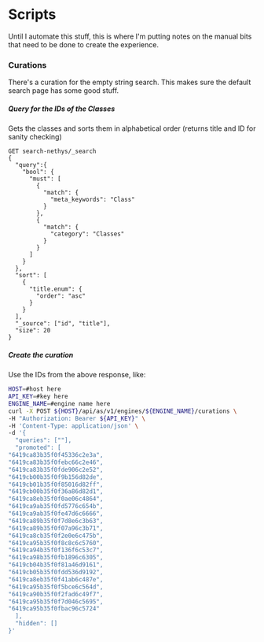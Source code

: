 # Scripts

Until I automate this stuff, this is where I'm putting notes on the manual bits that need to be done to create the experience.

### Curations

There's a curation for the empty string search. This makes sure the default search page has some good stuff.

##### Query for the IDs of the Classes

Gets the classes and sorts them in alphabetical order (returns title and ID for sanity checking)

```
GET search-nethys/_search
{
  "query":{
    "bool": {
      "must": [
        {
          "match": {
            "meta_keywords": "Class"
          }
        },
        {
          "match": {
            "category": "Classes"
          }
        }
      ]
    }
  },
  "sort": [
    {
      "title.enum": {
        "order": "asc"
      }
    }
  ],
  "_source": ["id", "title"],
  "size": 20
}
```

##### Create the curation

Use the IDs from the above response, like:

```bash
HOST=#host here
API_KEY=#key here
ENGINE_NAME=#engine name here
curl -X POST ${HOST}/api/as/v1/engines/${ENGINE_NAME}/curations \
-H "Authorization: Bearer ${API_KEY}" \
-H 'Content-Type: application/json' \
-d '{
  "queries": [""],
  "promoted": [
"6419ca83b35f0f45336c2e3a",
"6419ca83b35f0febc66c2e46",
"6419ca83b35f0fde906c2e52",
"6419cb00b35f0f9b156d82de",
"6419cb01b35f0f85016d82ff",
"6419cb00b35f0f36a86d82d1",
"6419ca8eb35f0f0ae06c4864",
"6419ca9ab35f0fd5776c654b",
"6419ca9ab35f0fe47d6c6666",
"6419ca89b35f0f7d8e6c3b63",
"6419ca89b35f0f07a96c3b71",
"6419ca8cb35f0f2e0e6c475b",
"6419ca95b35f0f8c8c6c5760",
"6419ca94b35f0f136f6c53c7",
"6419ca98b35f0fb1896c6305",
"6419cb04b35f0f81a46d9161",
"6419cb05b35f0fdd536d9192",
"6419ca8eb35f0f41ab6c487e",
"6419ca95b35f0f5bce6c564d",
"6419ca90b35f0f2fad6c49f7",
"6419ca95b35f0f7d046c5695",
"6419ca95b35f0fbac96c5724"  
  ],
  "hidden": []
}'
```
